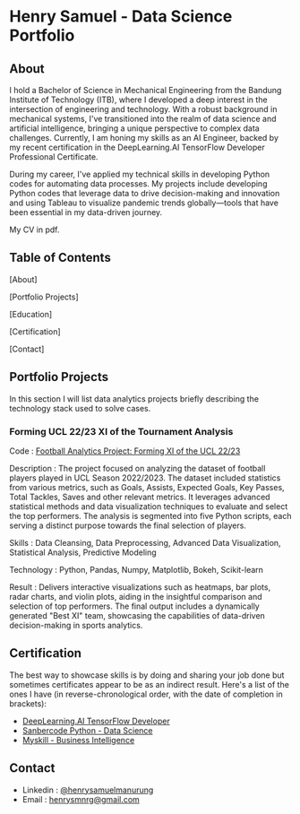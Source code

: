 # Henry Samuel - Data Science Portfolio

## About
I hold a Bachelor of Science in Mechanical Engineering from the Bandung Institute of Technology (ITB), where I developed a deep interest in the intersection of engineering and technology. With a robust background in mechanical systems, I've transitioned into the realm of data science and artificial intelligence, bringing a unique perspective to complex data challenges. Currently, I am honing my skills as an AI Engineer, backed by my recent certification in the DeepLearning.AI TensorFlow Developer Professional Certificate.

During my career, I've applied my technical skills in developing Python codes for automating data processes. My projects include developing Python codes that leverage data to drive decision-making and innovation and using Tableau to visualize pandemic trends globally—tools that have been essential in my data-driven journey.

My CV in pdf.


## Table of Contents
[About]

[Portfolio Projects]

[Education]

[Certification]

[Contact]


## Portfolio Projects
In this section I will list data analytics projects briefly describing the technology stack used to solve cases.


### Forming UCL 22/23 XI of the Tournament Analysis
Code : [Football Analytics Project: Forming XI of the UCL 22/23](https://github.com/nrysam/UCL22_23/edit/main/README.md)

Description : The project focused on analyzing the dataset of football players played in UCL Season 2022/2023. The dataset included statistics from various metrics, such as Goals, Assists, Expected Goals, Key Passes, Total Tackles, Saves and other relevant metrics. It leverages advanced statistical methods and data visualization techniques to evaluate and select the top performers. The analysis is segmented into five Python scripts, each serving a distinct purpose towards the final selection of players.

Skills : Data Cleansing, Data Preprocessing, Advanced Data Visualization, Statistical Analysis, Predictive Modeling

Technology : Python, Pandas, Numpy, Matplotlib, Bokeh, Scikit-learn

Result : Delivers interactive visualizations such as heatmaps, bar plots, radar charts, and violin plots, aiding in the insightful comparison and selection of top performers. The final output includes a dynamically generated "Best XI" team, showcasing the capabilities of data-driven decision-making in sports analytics.

## Certification
The best way to showcase skills is by doing and sharing your job done but sometimes certificates appear to be as an indirect result. Here's a list of the ones I have (in reverse-chronological order, with the date of completion in brackets):
- [DeepLearning.AI TensorFlow Developer](https://www.coursera.org/account/accomplishments/specialization/MB9V3F39KHDV)
- [Sanbercode Python - Data Science](https://drive.google.com/file/d/1KybHKJjWyMmv62HraneGQdVUSwdMjye2/view)
- [Myskill - Business Intelligence](https://drive.google.com/file/d/1gBKZcsQ4FDSdom1Oi_jzhcNTbXFk5Vy2/view)

## Contact
- Linkedin : [@henrysamuelmanurung](https://www.linkedin.com/in/henry-samuel-manurung)
- Email : [henrysmnrg@gmail.com](mailto:henrysmnrg@gmail.com)
